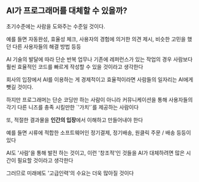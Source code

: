## AI가 프로그래머를 대체할 수 있을까?

초기수준에는 사람을 도와주는 수준일 것이다.

예를 들면 자동완성, 효율성 체크, 사용자의 경험에 의거한 의견 제시, 비슷한 고민을 했던 다른 사용자들의 해결 방법 등등

AI 기술의 발달에 따라 단순 반복 업무나 기존에 레퍼런스가 있는 작업의 경우 사람보다 훨씬 효율적인 코드를 빠르게 작성할 수 있을 것이라고 생각한다

회사의 입장에서 AI를 이용하는 게 경제적이고 효율적이라면 사람들의 일자리는 AI에게 뺏길 것이다.

하지만 프로그래머는 단순 코딩만 하는 사람이 아니라 커뮤니케이션을 통해 사용자들의 각기 다른 니즈를 충족 시킬만한 \`'가치'\`를 제공하는 사람이다

또, 적절한 결과물을 **인간의 입장**에서 이해하고 만들어내야 한다

예를 들면 시류에 적합한 소프트웨어인 정기결제, 정기배송, 원클릭 주문 / 배송 등등이 있다

AI도 '사람'을 통해 발전 하는 것이고, 이런 '창조적'인 것들을 AI가 대체하려면 많은 시간이 필요할 것이라고 생각한다

그러므로 미래에도 '고급인력'의 수요는 더욱 많아질 것이다
